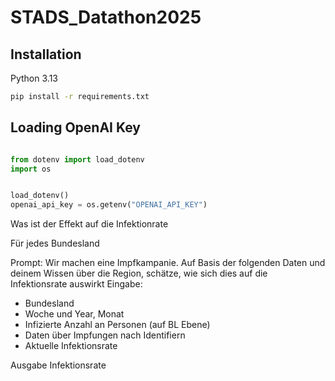 # STADS_Datathon2025

## Installation
Python 3.13
```bash
pip install -r requirements.txt
```

## Loading OpenAI Key
```python

from dotenv import load_dotenv
import os


load_dotenv()
openai_api_key = os.getenv("OPENAI_API_KEY")
```

Was ist der Effekt auf die Infektionrate

Für jedes Bundesland


Prompt: Wir machen eine Impfkampanie. Auf Basis der folgenden Daten und deinem Wissen über die Region, schätze, wie sich dies auf die Infektionsrate auswirkt 
Eingabe: 
- Bundesland
- Woche und Year, Monat
- Infizierte Anzahl an Personen (auf BL Ebene)
- Daten über Impfungen nach Identifiern 
- Aktuelle Infektionsrate


Ausgabe Infektionsrate